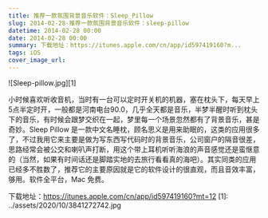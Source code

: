 ```yaml
---
title: 推荐一款氛围背景音乐软件：Sleep_Pillow
slug: 2014-02-28-推荐一款氛围背景音乐软件：sleep-pillow
datetime: 2014-02-28 00:00
date: 2014-02-28 00:00
summary: 下载地址：https://itunes.apple.com/cn/app/id597419160?m...
tags: iOS
cover_image_url: 
---
```

![Sleep-pillow.jpg][1]
<!--more-->小时候喜欢听收音机，当时有一台可以定时开关机的机器，塞在枕头下，每天早上5点半定时开，一般都是河南电台90.0，几乎全天都是音乐，半梦半醒时听到枕头下的音乐，有时候会跟梦交织在一起，梦里每一个场景忽然都有了背景音乐，甚是奇妙。Sleep Pillow 是一款中文名睡枕，顾名思义是用来助眠的，这类的应用很多了，不过我用它来主要是做为写东西写代码时的背景音乐，公司窗户的隔音很差，思路经常会被公交和喇叭声打断，用这个带上耳机听听海浪的声音感觉还是蛮惬意的（当然，如果有时间话还是脚踏实地的去旅行看看真的海吧）。其实同类的应用已经多不胜数了，推荐它的主要原因就是它的软件设计的很直观，而且音效丰富，够用。软件全平台，Mac 免费。
下载地址：https://itunes.apple.com/cn/app/id597419160?mt=12  [1]: ../assets/2020/10/3841272742.jpg